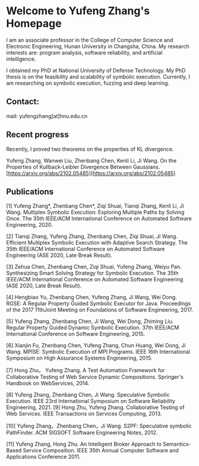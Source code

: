 
# Welcome to Yufeng Zhang's Homepage

I am an associate professor in the College of Computer Science and Electronic Engineering, Hunan University in Changsha, China.
My research interests are: program analysis, software reliability, and artificial intelligence.

I obtained my PhD at National University of Defense Technology. My PhD thesis is on the feasibility and scalability of symbolic execution.
Currently, I am researching on symbolic execution, fuzzing and deep learning.

## Contact:
mail: yufengzhang[at]hnu.edu.cn



## Recent progress
Recently, I proved two theorems on the properties of KL divergence. 

Yufeng Zhang, Wanwei Liu, Zhenbang Chen, Kenli Li, Ji Wang. On the Properties of Kullback-Leibler Divergence Between Gaussians. [https://arxiv.org/abs/2102.05485](https://arxiv.org/abs/2102.05485)



## Publications

[1] Yufeng Zhang*, Zhenbang Chen*, Ziqi Shuai, Tianqi Zhang, Kenli Li, Ji Wang. Multiplex Symbolic Execution: Exploring Multiple Paths by Solving Once. The 35th IEEE/ACM International Conference on Automated Software Engineering, 2020.

[2] Tianqi Zhang, Yufeng Zhang, Zhenbang Chen, Ziqi Shuai, Ji Wang. Efficient Multiplex Symbolic Execution with Adaptive Search Strategy. The 35th IEEE/ACM International Conference on Automated Software Engineering (ASE 2020, Late Break Result).

[3] Zehua Chen, Zhenbang Chen, Ziqi Shuai, Yufeng Zhang, Weiyu Pan. Synthesizing Smart Solving Strategy for Symbolic Execution. The 35th IEEE/ACM International Conference on Automated Software Engineering (ASE 2020, Late Break Result).

[4] Hengbiao Yu, Zhenbang Chen, Yufeng Zhang, Ji Wang, Wei Dong. RGSE: A Regular Property Guided Symbolic Executor for Java. Proceedings of the 2017 11thJoint Meeting on Foundations of Software Engineering, 2017.

[5] Yufeng Zhang, Zhenbang Chen, Ji Wang, Wei Dong, Zhiming Liu. Regular Property Guided Dynamic Symbolic Execution. 37th IEEE/ACM International Conference on Software Engineering, 2015.

[6] Xianjin Fu, Zhenbang Chen, Yufeng Zhang, Chun Huang, Wei Dong, Ji Wang. MPISE: Symbolic Execution of MPI Programs. IEEE 16th International Symposium on High Assurance Systems Engineering, 2015.

[7] Hong Zhu， Yufeng Zhang. A Test Automation Framework for Collaborative Testing of Web Service Dynamic Compositions. Springer's Handbook on WebServices, 2014.

[8] Yufeng Zhang, Zhenbang Chen, Ji Wang. Speculative Symbolic Execution. IEEE 23rd International Symposium on Software Reliability Engineering, 2021.
[9] Hong Zhu, Yufeng Zhang. Collaborative Testing of Web Services. IEEE Transactions on Services Computing, 2013.

[10] Yufeng Zhang，Zhenbang Chen，Ji Wang. S2PF: Speculative symbolic PathFinder. ACM SIGSOFT Software Engineering Notes, 2012.

[11] Yufeng Zhang, Hong Zhu. An Intelligent Broker Approach to Semantics-Based Service Composition. IEEE 35th Annual Computer Software and Applications Conference 2011. 




